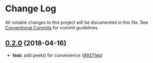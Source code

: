 # Change Log

All notable changes to this project will be documented in this file. See [Conventional Commits](https://conventionalcommits.org) for commit guidelines.

<a name="0.2.0"></a>
## [0.2.0](https://github.com/zacharygolba/peek-nth/compare/0.1.0...0.2.0) (2018-04-16)

* **feat:** add peek() for convenience ([99371eb](https://github.com/zacharygolba/peek-nth/commit/99371eb))
